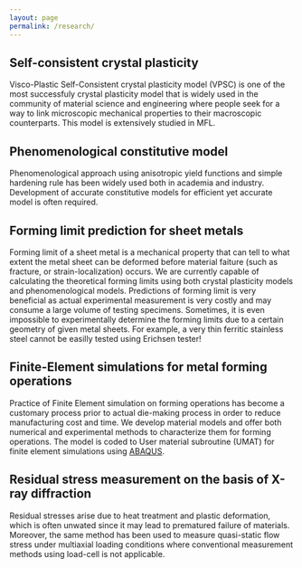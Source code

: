 ```yaml
---
layout: page
permalink: /research/
---
```

## Self-consistent crystal plasticity

Visco-Plastic Self-Consistent crystal plasticity model (VPSC) is one of the most successfuly crystal plasticity model that is widely used in the community of material science and engineering where people seek for a way to link microscopic mechanical properties to their macroscopic counterparts.
This model is extensively studied in MFL.

## Phenomenological constitutive model

Phenomenological approach using anisotropic yield functions and simple hardening rule has been widely used both in academia and industry.
Development of accurate constitutive models for efficient yet accurate model is often required.

## Forming limit prediction for sheet metals

Forming limit of a sheet metal is a mechanical property that can tell to what extent the metal sheet can be deformed before material faiture (such as fracture, or strain-localization) occurs.
We are currently capable of calculating the theoretical forming limits using both crystal plasticity models and phenomenological models.
Predictions of forming limit is very beneficial as actual experimental measurement is very costly and may consume a large volume of testing specimens.
Sometimes, it is even impossible to experimentally determine the forming limits due to a certain geometry of given metal sheets. For example, a very thin ferritic stainless steel cannot be easilly tested using Erichsen tester!



## Finite-Element simulations for metal forming operations

Practice of Finite Element simulation on forming operations has become a customary process prior to actual die-making process in order to reduce manufacturing cost and time.
We develop material models and offer both numerical and experimental methods to characterize them for forming operations.
The model is coded to User material subroutine (UMAT) for finite element simulations using [ABAQUS](https://www.3ds.com/products-services/simulia/products/abaqus/).

## Residual stress measurement on the basis of X-ray diffraction

Residual stresses arise due to heat treatment and plastic deformation, which is often unwated since it may lead to prematured failure of materials.
Moreover, the same method has been used to measure quasi-static flow stress under multiaxial loading conditions where conventional measurement methods using load-cell is not applicable.
